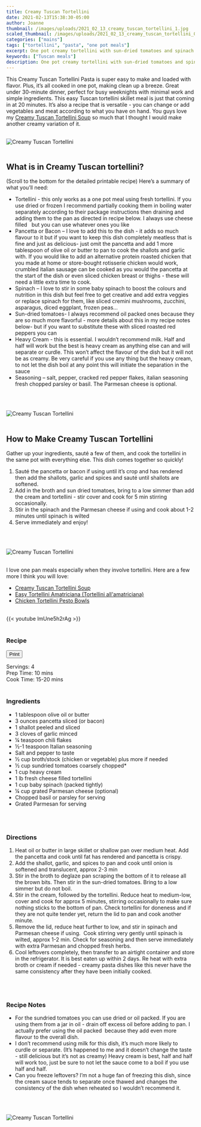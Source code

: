 ```yaml
---
title: Creamy Tuscan Tortellini
date: 2021-02-13T15:38:30-05:00
author: Joanne
thumbnail: /images/uploads/2021_02_13_creamy_tuscan_tortellini_1.jpg
scaled_thumbnail: /images/uploads/2021_02_13_creamy_tuscan_tortellini_0.jpg
categories: ["mains"]
tags: ["tortellini", "pasta", "one pot meals"]
excerpt: One pot creamy tortellini with sun-dried tomatoes and spinach 
keywords: ["Tuscan meals"]
description: One pot creamy tortellini with sun-dried tomatoes and spinach 
---
```

<span class="blog-text">

This Creamy Tuscan Tortellini Pasta is super easy to make and loaded with flavor. Plus, it’s all cooked in one pot, making clean up a breeze. Great under 30-minute dinner, perfect for busy weeknights with minimal work and simple ingredients. This easy Tuscan tortellini skillet meal is just that coming in at 20 minutes. It’s also a recipe that is versatile - you can change or add vegetables and meat according to what you have on hand. You guys love my [Creamy Tuscan Tortellini Soup](https://www.oliveandmango.com/creamy-tuscan-tortellini-soup/) so much that I thought I would make another creamy variation of it. 
</br>
</br>

![Creamy Tuscan Tortellini](/images/uploads/2021_02_13_creamy_tuscan_tortellini_2.jpg)
</br>
</br>

## What is in Creamy Tuscan tortellini?
(Scroll to the bottom for the detailed printable recipe) Here’s a summary of what you’ll need:
* Tortellini - this only works as a one pot meal using fresh tortellini. If you use dried or frozen I recommend partially cooking them in boiling water separately according to their package instructions then draining and adding them to the pan as directed in recipe below. I always use cheese filled   but you can use whatever ones you like 
* Pancetta or Bacon – I love to add this to the dish - it adds so much flavour to it but if you want to keep this dish completely meatless that is fine and just as delicious- just omit the pancetta and add 1 more tablespoon of olive oil or butter to pan to cook the shallots and garlic with. If you would like to add an alternative protein roasted chicken that you made at home or store-bought rotisserie chicken would work, crumbled italian sausage can be cooked as you would the pancetta at the start of the dish or even sliced chicken breast or thighs - these will need a little extra time to cook. 
* Spinach – I love to stir in some baby spinach to boost the colours and nutrition in this dish but feel free to get creative and add extra veggies or replace spinach for them, like sliced cremini mushrooms, zucchini, asparagus, diced eggplant, frozen peas...
* Sun-dried tomatoes- I always recommend oil packed ones because they are so much more flavorful - more details about this in my recipe notes below- but if you want to substitute these with sliced roasted red peppers you can 
* Heavy Cream - this is essential. I wouldn’t recommend milk. Half and half will work but the best is heavy cream as anything else can and will separate or curdle. This won’t affect the flavour of the dish but it will not be as creamy. Be very careful if you use any thing but the heavy cream, to not let the dish boil at any point this will initiate the separation in the sauce
* Seasoning – salt, pepper, cracked red pepper flakes, italian seasoning fresh chopped parsley or basil. The Parmesan cheese is optional. 
</br>
</br>

![Creamy Tuscan Tortellini](/images/uploads/2021_02_13_creamy_tuscan_tortellini_3.jpg)
</br>
</br>

## How to Make Creamy Tuscan Tortellini 
Gather up your ingredients, sauté a few of them, and cook the tortellini in the same pot with everything else. This dish comes together so quickly! 
1. Sauté the pancetta or bacon if using until it’s crop and has rendered then add the shallots, garlic and spices and sauté until shallots are softened. 
1. Add in the broth and sun dried tomatoes, bring to a low simmer than add the cream and tortellini - stir cover and cook for 5 min stirring occasionally. 
1. Stir in the spinach and the Parmesan cheese if using and cook about 1-2 minutes until spinach is wilted 
1. Serve immediately and enjoy!
</br>
</br>

![Creamy Tuscan Tortellini](/images/uploads/2021_02_13_creamy_tuscan_tortellini_4.jpg)
</br>
</br>

I love one pan meals especially when they involve tortellini. Here are a few more I think you will love: 
* <span class="highlight"><a rel="nofollow" href="https://www.oliveandmango.com/creamy-tuscan-tortellini-soup/">Creamy Tuscan Tortellini Soup</a></span>
* <span class="highlight"><a rel="nofollow" href="https://www.oliveandmango.com/easy-tortellini-amatriciana-tortellini-allamatriciana/">Easy Tortellini Amatriciana (Tortellini all'amatriciana)</a></span>
* <span class="highlight"><a rel="nofollow" href="https://www.oliveandmango.com/chicken-tortellini-pesto-bowls/">Chicken Tortellini Pesto Bowls</a></span>  

</br>
{{< youtube lmUne5h2rAg >}}
</br>
</br>
</span>

### Recipe
<div print_button><form>
<input type="button" value="Print" class="btn__print" onClick="window.print()">
</form></div>

<div>Servings: <span itemprop="recipeYield">4</div>
<div>Prep Time: <meta itemprop="prepTime" content="PT10M">10 mins</div>
<div>Cook Time: <meta itemprop="cookTime" content="PT20M">15-20 mins</div>
</br>

### Ingredients

* <span itemprop="recipeIngredient">1 tablespoon olive oil or butter </span>
* <span itemprop="recipeIngredient">3 ounces pancetta sliced (or bacon) </span>
* <span itemprop="recipeIngredient">1 shallot peeled and sliced </span>
* <span itemprop="recipeIngredient">3 cloves of garlic minced </span>
* <span itemprop="recipeIngredient">&frac14; teaspoon chili flakes </span>
* <span itemprop="recipeIngredient">&frac12;-1 teaspoon Italian seasoning </span>
* <span itemprop="recipeIngredient">Salt and pepper to taste </span>
* <span itemprop="recipeIngredient">&frac12; cup broth/stock (chicken or vegetable) plus more if needed </span>
* <span itemprop="recipeIngredient">&frac12; cup sundried tomatoes coarsely chopped*</span>
* <span itemprop="recipeIngredient">1 cup heavy cream </span>
* <span itemprop="recipeIngredient">1 lb fresh cheese filled tortellini </span>
* <span itemprop="recipeIngredient">1 cup baby spinach (packed tightly) </span>
* <span itemprop="recipeIngredient">&frac14; cup grated Parmesan cheese (optional) </span>
* <span itemprop="recipeIngredient">Chopped basil or parsley for serving </span>
* <span itemprop="recipeIngredient">Grated Parmesan for serving </span>
</br>
</br>

### Directions
1. Heat oil or butter in large skillet or shallow pan over medium heat. Add the pancetta and cook until fat has rendered and pancetta is crispy.
1. Add the shallot, garlic, and spices to pan and cook until onion is softened and translucent, approx 2-3 min 
1. Stir in the broth to deglaze pan scraping the bottom of it to release all the brown bits. Then stir in the sun-dried tomatoes. Bring to a low simmer but do not boil. 
1. Stir in the cream, followed by the tortellini. Reduce heat to medium-low, cover and cook for approx 5 minutes, stirring occasionally to make sure nothing sticks to the bottom of pan. Check tortellini for doneness and if they are not quite tender yet, return the lid to pan and cook another minute.
1. Remove the lid, reduce heat further to low, and stir in spinach and Parmesan cheese if using.  Cook stirring very gently until spinach is wilted, approx 1-2 min. Check for seasoning and then serve immediately with extra Parmesan and chopped fresh herbs. 
1. Cool leftovers completely, then transfer to an airtight container and store in the refrigerator. It is best eaten up within 2 days. Re heat with extra broth or cream if needed - creamy pasta dishes like this never have the same consistency after they have been initially cooked. 
</br>
</br>

### Recipe Notes
* For the sundried tomatoes you can use dried or oil packed. If you are using them from a jar in oil - drain off excess oil before adding to pan. I actually prefer using the oil packed  because they add even more flavour to the overall dish. 
* I don’t recommend using milk for this dish, it’s much more likely to curdle or separate. (It’s happened to me and it doesn’t change the taste - still delicious but it’s not as creamy) Heavy cream is best, half and half will work too, just be sure to not let the sauce come to a boil if you use half and half.
* Can you freeze leftovers? I’m not a huge fan of freezing this dish, since the cream sauce tends to separate once thawed and changes the consistency of the dish when reheated so I wouldn’t recommend it.
</br>
</br>

![Creamy Tuscan Tortellini](/images/uploads/2021_02_13_creamy_tuscan_tortellini_5.jpg)
